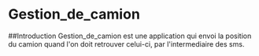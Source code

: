 # Gestion_de_camion
##Introduction 
Gestion_de_camion est une application qui envoi la position du camion quand l'on doit retrouver celui-ci, par l'intermediaire des sms. 
